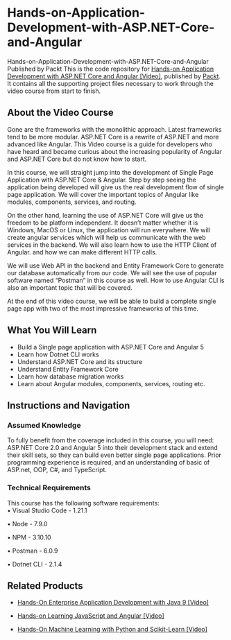 # Hands-on-Application-Development-with-ASP.NET-Core-and-Angular
Hands-on-Application-Development-with-ASP.NET-Core-and-Angular Published by Packt
This is the code repository for [Hands-on Application Development with ASP.NET Core and Angular [Video]](https://www.packtpub.com/web-development/hands-application-development-aspnet-core-and-angular-video?utm_source=github&utm_medium=repository&utm_campaign=9781788290449), published by [Packt](https://www.packtpub.com/?utm_source=github). It contains all the supporting project files necessary to work through the video course from start to finish.
## About the Video Course
Gone are the frameworks with the monolithic approach. Latest frameworks tend to be more modular. ASP.NET Core is a rewrite of ASP.NET and more advanced like Angular. This Video course is a guide for developers who have heard and became curious about the increasing popularity of Angular and ASP.NET Core but do not know how to start.

In this course, we will straight jump into the development of Single Page Application with ASP.NET Core & Angular. Step by step seeing the application being developed will give us the real development flow of single page application. We will cover the important topics of Angular like modules, components, services, and routing. 

On the other hand, learning the use of ASP.NET Core will give us the freedom to be platform independent. It doesn’t matter whether it is Windows, MacOS or Linux, the application will run everywhere. We will create angular services which will help us communicate with the web services in the backend. We will also learn how to use the HTTP Client of Angular. and how we can make different HTTP calls. 


We will use Web API in the backend and Entity Framework Core to generate our database automatically from our code. We will see the use of popular software named “Postman” in this course as well. How to use Angular CLI is also an important topic that will be covered.

At the end of this video course, we will be able to build a complete single page app with two of the most impressive frameworks of this time.

<H2>What You Will Learn</H2>
<DIV class=book-info-will-learn-text>
<UL>
<LI>Build a Single page application with ASP.NET Core and Angular 5
<LI>Learn how Dotnet CLI works
<LI>Understand ASP.NET Core and its structure
<LI>Understand Entity Framework Core 
<LI>Learn how database migration works 
<LI>Learn about Angular modules, components, services, routing etc. </LI></UL></DIV>

## Instructions and Navigation
### Assumed Knowledge
To fully benefit from the coverage included in this course, you will need:<br/>
ASP.NET Core 2.0 and Angular 5 into their development stack and extend their skill sets, so they can build even better single page applications. Prior programming experience is required, and an understanding of basic of ASP.net, OOP, C#, and TypeScript.
### Technical Requirements
This course has the following software requirements:<br/>
•	Visual Studio Code - 1.21.1

•	Node - 7.9.0

•	NPM - 3.10.10

•	Postman - 6.0.9

•	Dotnet CLI - 2.1.4


## Related Products
* [Hands-On Enterprise Application Development with Java 9 [Video]](https://www.packtpub.com/application-development/hands-enterprise-application-development-java-9-video?utm_source=github&utm_medium=repository&utm_campaign=9781788832229)

* [Hands-on Learning JavaScript and Angular [Video]](https://www.packtpub.com/web-development/hands-learning-javascript-and-angular-video?utm_source=github&utm_medium=repository&utm_campaign=9781788477970)

* [Hands-On Machine Learning with Python and Scikit-Learn [Video]](https://www.packtpub.com/big-data-and-business-intelligence/hands-machine-learning-python-and-scikit-learn-video?utm_source=github&utm_medium=repository&utm_campaign=9781788991056)

